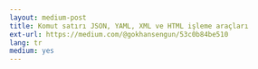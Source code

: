 ```yaml
---
layout: medium-post
title: Komut satırı JSON, YAML, XML ve HTML işleme araçları
ext-url: https://medium.com/@gokhansengun/53c0b84be510
lang: tr
medium: yes 
---
```

